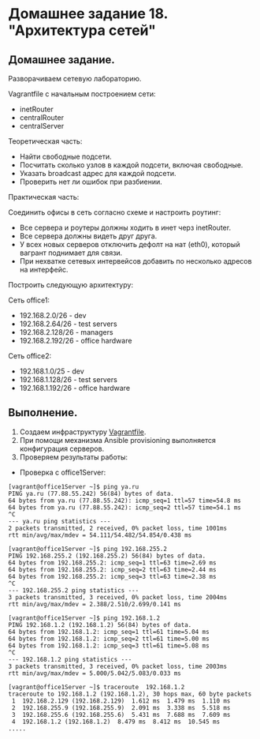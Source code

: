 # Домашнее задание 18. "Архитектура сетей"

## Домашнее задание.

Разворачиваем сетевую лабораторию.

Vagrantfile с начальным построением сети:

- inetRouter
- centralRouter
- centralServer

Теоретическая часть:

- Найти свободные подсети.
- Посчитать сколько узлов в каждой подсети, включая свободные.
- Указать broadcast адрес для каждой подсети.
- Проверить нет ли ошибок при разбиении.

Практическая часть:

Соединить офисы в сеть согласно схеме и настроить роутинг:

- Все сервера и роутеры должны ходить в инет черз inetRouter.
- Все сервера должны видеть друг друга.
- У всех новых серверов отключить дефолт на нат (eth0), который вагрант поднимает для связи.
- При нехватке сетевых интервейсов добавить по несколько адресов на интерфейс.

Построить следующую архитектуру:

Сеть office1:

- 192.168.2.0/26 - dev
- 192.168.2.64/26 - test servers
- 192.168.2.128/26 - managers
- 192.168.2.192/26 - office hardware

Сеть office2:

- 192.168.1.0/25 - dev
- 192.168.1.128/26 - test servers
- 192.168.1.192/26 - office hardware



## Выполнение.

1. Создаем инфраструктуру [Vagrantfile](Vagrantfile).
2. При помощи механизма Ansible provisioning выполняется конфигурация серверов.
3. Проверяем результаты работы:

- Проверка с office1Server:

```
[vagrant@office1Server ~]$ ping ya.ru
PING ya.ru (77.88.55.242) 56(84) bytes of data.
64 bytes from ya.ru (77.88.55.242): icmp_seq=1 ttl=57 time=54.8 ms
64 bytes from ya.ru (77.88.55.242): icmp_seq=2 ttl=57 time=54.1 ms
^C
--- ya.ru ping statistics ---
2 packets transmitted, 2 received, 0% packet loss, time 1001ms
rtt min/avg/max/mdev = 54.111/54.482/54.854/0.438 ms

[vagrant@office1Server ~]$ ping 192.168.255.2
PING 192.168.255.2 (192.168.255.2) 56(84) bytes of data.
64 bytes from 192.168.255.2: icmp_seq=1 ttl=63 time=2.69 ms
64 bytes from 192.168.255.2: icmp_seq=2 ttl=63 time=2.44 ms
64 bytes from 192.168.255.2: icmp_seq=3 ttl=63 time=2.38 ms
^C
--- 192.168.255.2 ping statistics ---
3 packets transmitted, 3 received, 0% packet loss, time 2004ms
rtt min/avg/max/mdev = 2.388/2.510/2.699/0.141 ms

[vagrant@office1Server ~]$ ping 192.168.1.2
PING 192.168.1.2 (192.168.1.2) 56(84) bytes of data.
64 bytes from 192.168.1.2: icmp_seq=1 ttl=61 time=5.04 ms
64 bytes from 192.168.1.2: icmp_seq=2 ttl=61 time=5.00 ms
64 bytes from 192.168.1.2: icmp_seq=3 ttl=61 time=5.08 ms
^C
--- 192.168.1.2 ping statistics ---
3 packets transmitted, 3 received, 0% packet loss, time 2003ms
rtt min/avg/max/mdev = 5.000/5.042/5.083/0.033 ms

[vagrant@office1Server ~]$ traceroute  192.168.1.2
traceroute to 192.168.1.2 (192.168.1.2), 30 hops max, 60 byte packets
 1  192.168.2.129 (192.168.2.129)  1.612 ms  1.479 ms  1.110 ms
 2  192.168.255.9 (192.168.255.9)  2.091 ms  3.338 ms  5.518 ms
 3  192.168.255.6 (192.168.255.6)  5.431 ms  7.688 ms  7.609 ms
 4  192.168.1.2 (192.168.1.2)  8.479 ms  8.412 ms  10.545 ms
.....


